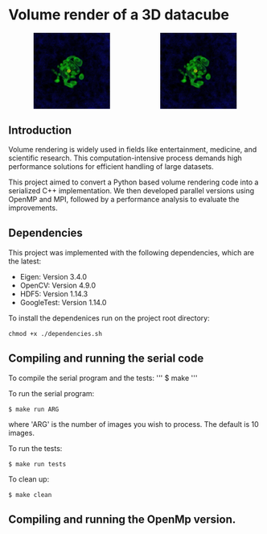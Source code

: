 # Volume render of a 3D datacube

<div style="display: flex; justify-content: space-around;">
  <img src="Serial/images/volumerender0.png" alt="Volume Render 0" width="30%" />
  <img src="Serial/images/volumerender0.png" alt="Volume Render 1" width="30%" />
</div>

## Introduction
Volume rendering is widely used in fields like entertainment, medicine, and scientific research. This computation-intensive process demands high performance solutions for efficient handling of large datasets.

This project aimed to convert a Python based volume rendering code into a serialized C++ implementation. We then developed parallel versions using OpenMP and MPI, followed by a performance analysis to evaluate the improvements.

## Dependencies
This project was implemented with the following dependencies, which are the latest:
- Eigen: Version 3.4.0
- OpenCV: Version 4.9.0
- HDF5: Version 1.14.3
- GoogleTest: Version 1.14.0

To install the dependenices run on the project root directory:
```
chmod +x ./dependencies.sh
```

## Compiling and running the serial code
To compile the serial program and the tests:
'''
$ make 
'''

To run the serial program:
```
$ make run ARG
```
where 'ARG' is the number of images you wish to process. The default is 10 images.

To run the tests:
```
$ make run tests
```

To clean up:
```
$ make clean
```

## Compiling and running the OpenMp version.




